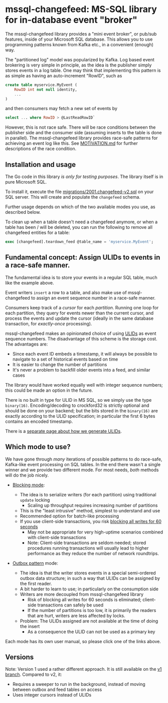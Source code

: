 # mssql-changefeed: MS-SQL library for in-database event "broker"

The mssql-changefeed library provides a "mini event broker", or pub/sub features,
inside of your Microsoft SQL database. This allows you to use programming patterns
known from Kafka etc., in a convenient (enough) way.

The "partitioned log" model was popularized by Kafka.
Log based event brokering is very simple in principle,
as the idea is the publisher simply stores events in a log table.
One may think that implementing this pattern is as simple as having an auto-increment
"RowID", such as
```sql
create table myservice.MyEvent (
    RowID int not null identity,
    ...
)
```
and then consumers may fetch a new set of events by
```sql
select ... where RowID > @LastReadRowID`
```
However, this is not race safe. There will be
race conditions between the publisher side and the consumer side
(assuming inserts to the table is done in parallel).
The mssql-changefeed library provides race-safe patterns for achieving
an event log like this. See [MOTIVATION.md](MOTIVATION.md) for further descriptions
of the race condition.

## Installation and usage

The Go code in this library *is only for testing purposes*. The library
itself is in pure Microsoft SQL.

To install it, execute the file [migrations/2001.changefeed-v2.sql](migrations/2001.changefeed-v2.sql)
on your SQL server. This will create and populate the `changefeed` schema.

Further usage depends on which of the two available modes you use, as described below. 

To clean up when a table doesn't need a changefeed anymore, or when a table has been / will be deleted, 
you can run the following to remove all changefeed entities for a table:
```sql
exec [changefeed].teardown_feed @table_name = 'myservice.MyEvent';
```

## Fundamental concept: Assign ULIDs to events in a race-safe manner.

The fundamental idea is to store your events in a regular SQL table, much
like the example above. 

Event writers `insert` a row to a table, and also make use of mssql-changefeed
to assign an event sequence number in a race-safe manner.
 
Consumers keep track of a *cursor* for each *partition*. Running one loop for each
partition, they query for events newer than the current cursor, and process the events
and update the cursor (ideally in the same database transaction, for *exactly-once*
processing).

mssql-changefeed makes an opinionated choice of using [ULIDs](https://github.com/ulid/spec)
as event sequence numbers. The disadvantage of this scheme is the storage cost.
The advantages are:
* Since each event ID embeds a timestamp, it will always be possible to navigate to a set
  of historical events based on time
* It is easier to change the number of partitions
* It's never a problem to backfill older events into a feed, and similar cases

The library would have worked equally well with integer sequence numbers;
this could be made an option in the future.

There is no built in type for ULID in MS SQL, so we simply use the type `binary(16)`.
Encoding/decoding to crockford32 is strictly optional and should be done on your backend;
but the bits stored in the `binary(16)` are exactly according to the ULID specification;
in particular the first 6 bytes contains an encoded timestamp.

There is a [separate page about how we generate ULIDs](ULID-NOTES.md).

## Which mode to use?

We have gone through *many* iterations of possible patterns to do race-safe, Kafka-like
event processing on SQL tables. In the end there wasn't a single winner and we provide two
different mode. For most needs, *both* methods will do the job nicely.

* [Blocking mode](BLOCKING.md):
  * The idea is to serialize writers (for each partition) using traditional `update` locking
    * Scaling up throughput requires increasing number of partitions
  * This is the "least intrusive" method, simplest to understand and use
  * Recommended option for batch-like processing
  * If you use client-side transactions, you risk [blocking all writes for 60 seconds](POWEROFF.md)
    * May not be appropriate for very high-uptime scenarios combined with client-side transactions
    * Note: Client-side transactions are seldom needed; stored procedures running transactions
      will usually lead to higher performance as they reduce the number of network roundtrips.

* [Outbox pattern](OUTBOX.md) mode:
  * The idea is that the writer stores events in a special semi-ordered outbox data structure;
    in such a way that ULIDs can be assigned by the first reader.
  * A bit harder to learn to use; in particularly on the consumption side
  * Writers are more decoupled from mssql-changefeed library
    * Risk of blocking all writes for 60 seconds is eliminated; client-side transactions
      can safely be used
    * If the number of partitions is too low, it is primarily the readers that are hurt,
      writers are less affected by locks.
  * Problem: The ULIDs assigned are not available at the time of doing the insert
    * As a consequence the ULID can not be used as a primary key

Each mode has its own user manual, so please click one of the links above.


## Versions
Note: Version 1 used a rather different approach. It is
still available on the [v1 branch](TODO). Compared to v2, it:

* Requires a sweeper to run in the background, instead of moving
  between outbox and feed tables on access
* Uses integer cursors instead of ULIDs
